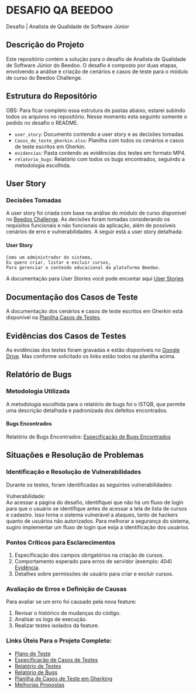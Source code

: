 # DESAFIO QA BEEDOO
Desafio | Analista de Qualidade de Software Júnior

## Descrição do Projeto

Este repositório contém a solução para o desafio de Analista de Qualidade de Software Júnior do Beedoo. O desafio é composto por duas etapas, envolvendo a análise e criação de cenários e casos de teste para o módulo de curso do Beedoo Challenge.

## Estrutura do Repositório

OBS: Para ficar completo essa estrutura de pastas abaixo, estarei subindo todos os arquivos no repositório. Nesse momento esta seguinto somente o pedido no desafio o README.

- `user_story`: Documento contendo a user story e as decisões tomadas.
- `Casos_de_teste_gherkin.xlsx`: Planilha com todos os cenários e casos de teste escritos em Gherkin.
- `evidencias`: Pasta contendo as evidências dos testes em formato MP4.
- `relatorio_bugs`: Relatório com todos os bugs encontrados, seguindo a metodologia escolhida.


## User Story

### Decisões Tomadas

A user story foi criada com base na análise do módulo de curso disponível no [Beedoo Challenge](https://creative-sherbet-a51eac.netlify.app/). As decisões foram tomadas considerando os requisitos funcionais e não funcionais da aplicação, além de possíveis cenários de erro e vulnerabilidades. A seguir está a user story detalhada:

#### User Story

```gherkin
Como um administrador do sistema,
Eu quero criar, listar e excluir cursos,
Para gerenciar o conteúdo educacional da plataforma Beedoo.
```
A documentação para User Stories você pode encontar aqui [User Stories](https://drive.google.com/drive/folders/1xG3nIw7jvsjrzEVmrBrGvkAvZWS71Iz2?usp=sharing)

## Documentação dos Casos de Teste

A documentação dos cenários e casos de teste escritos em Gherkin está disponível na [Planilha Casos de Testes](https://docs.google.com/spreadsheets/d/13Z1zxclOeIBduUBOtesk435R7pMkNIxj/edit?usp=sharing&ouid=100523648392933019370&rtpof=true&sd=true).

## Evidências dos Casos de Testes

As evidências dos testes foram gravadas e estão disponíveis no [Google Drive](https://drive.google.com/drive/folders/1yAXA89U-slsxTWwSi8lU28891uIQed_o?usp=sharing). Mas conforme solicitado os links estão todos na planilha acima.

## Relatório de Bugs

### Metodologia Utilizada
A metodologia escolhida para o relatório de bugs foi o ISTQB, que permite uma descrição detalhada e padronizada dos defeitos encontrados.

#### Bugs Encontrados
 Relatório de Bugs Encontrados: [Especificação de Bugs Encontrados](https://docs.google.com/document/d/1Yt1h2zl0_hIHFaI7VsRscNSp2lTbhchE/edit?usp=sharing&ouid=100523648392933019370&rtpof=true&sd=true)

## Situações e Resolução de Problemas

### Identificação e Resolução de Vulnerabilidades

  Durante os testes, foram identificadas as seguintes vulnerabilidades:

Vulnerabilidade: <br>
Ao acessar a página do desafio, identifiquei que não há um fluxo de login para que o usuário se identifique antes de acessar a tela de lista de cursos e cadastro. Isso torna o sistema vulnerável a ataques, tanto de hackers quanto de usuários não autorizados. Para melhorar a segurança do sistema, sugiro implementar um fluxo de login que exija a identificação dos usuários.


### Pontos Críticos para Esclarecimentos

  1. Especificação dos campos obrigatórios na criação de cursos.
  2. Comportamento esperado para erros de servidor (exemplo: 404) [Evidência](https://docs.google.com/document/d/1Yfe1PFFBFuoBIsOqK0Ekb2jzv8b-QgXq/edit?usp=sharing&ouid=100523648392933019370&rtpof=true&sd=true).
  3. Detalhes sobre permissões de usuário para criar e excluir cursos.


### Avaliação de Erros e Definição de Causas
Para avaliar se um erro foi causado pela nova feature:

  1. Revisar o histórico de mudanças do código.
  2. Analisar os logs de execução.
  3. Realizar testes isolados da feature.


### Links Úteis Para o Projeto Completo:

* [Plano de Teste](https://docs.google.com/document/d/1y2TrruPJ0gcqRCACNyknVng5qJtjzCNH/edit?usp=sharing&ouid=100523648392933019370&rtpof=true&sd=true)
* [Especificação de Casos de Testes](https://docs.google.com/document/d/1dXwx0atyEY3rTFUD42Vk7a4i7FY3_OSM/edit?usp=sharing&ouid=100523648392933019370&rtpof=true&sd=true)
* [Relatório de Testes](https://docs.google.com/document/d/1NzUAoDx0n1dgXoc7R5rsYLSPM5QtlkoD/edit?usp=sharing&ouid=100523648392933019370&rtpof=true&sd=true)
* [Relatório de Bugs](https://docs.google.com/document/d/1Yt1h2zl0_hIHFaI7VsRscNSp2lTbhchE/edit?usp=sharing&ouid=100523648392933019370&rtpof=true&sd=true)
* [Planilha de Casos de Teste em Gherking](https://docs.google.com/spreadsheets/d/13Z1zxclOeIBduUBOtesk435R7pMkNIxj/edit?usp=sharing&ouid=100523648392933019370&rtpof=true&sd=true)
* [Melhorias Propostas](https://drive.google.com/drive/folders/1zcfBx4G9bXCa1Dp1QZZ5PT8Or9khTnUC?usp=sharing)
